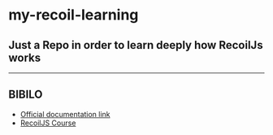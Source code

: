 # my-recoil-learning

## Just a Repo in order to learn deeply how RecoilJs works

---------

## BIBILO
- [Official documentation link](https://recoiljs.org/docs)
- [RecoilJS Course](https://learnrecoil.com/course)